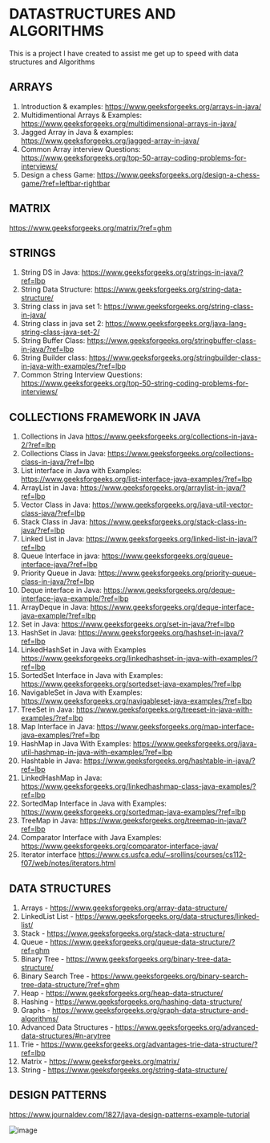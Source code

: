 # DATASTRUCTURES AND ALGORITHMS
This is a project I have created to assist me get up to speed with data structures and Algorithms



## ARRAYS
1. Introduction & examples:
   https://www.geeksforgeeks.org/arrays-in-java/
2. Multidimentional Arrays & Examples:
   https://www.geeksforgeeks.org/multidimensional-arrays-in-java/
3. Jagged Array in Java & examples:
   https://www.geeksforgeeks.org/jagged-array-in-java/
4. Common Array interview Questions:
   https://www.geeksforgeeks.org/top-50-array-coding-problems-for-interviews/
5. Design a chess Game:
   https://www.geeksforgeeks.org/design-a-chess-game/?ref=leftbar-rightbar
 

## MATRIX
  https://www.geeksforgeeks.org/matrix/?ref=ghm

## STRINGS

1. String DS in Java:
   https://www.geeksforgeeks.org/strings-in-java/?ref=lbp
2. String Data Structure:
   https://www.geeksforgeeks.org/string-data-structure/
3. String class in java set 1:
   https://www.geeksforgeeks.org/string-class-in-java/
4. String class in java set 2:
   https://www.geeksforgeeks.org/java-lang-string-class-java-set-2/
5. String Buffer Class: 
   https://www.geeksforgeeks.org/stringbuffer-class-in-java/?ref=lbp
6. String Builder class: 
   https://www.geeksforgeeks.org/stringbuilder-class-in-java-with-examples/?ref=lbp
7. Common String Interview Questions: 
   https://www.geeksforgeeks.org/top-50-string-coding-problems-for-interviews/

## COLLECTIONS FRAMEWORK IN JAVA

1. Collections in Java
   https://www.geeksforgeeks.org/collections-in-java-2/?ref=lbp
2. Collections Class in Java:
   https://www.geeksforgeeks.org/collections-class-in-java/?ref=lbp
3. List interface in Java with Examples:
   https://www.geeksforgeeks.org/list-interface-java-examples/?ref=lbp
4. ArrayList in Java:
   https://www.geeksforgeeks.org/arraylist-in-java/?ref=lbp
5. Vector Class in Java:
   https://www.geeksforgeeks.org/java-util-vector-class-java/?ref=lbp
6. Stack Class in Java:
   https://www.geeksforgeeks.org/stack-class-in-java/?ref=lbp
7. Linked List in Java:
   https://www.geeksforgeeks.org/linked-list-in-java/?ref=lbp
8. Queue Interface in java:
   https://www.geeksforgeeks.org/queue-interface-java/?ref=lbp
9. Priority Queue in Java:
   https://www.geeksforgeeks.org/priority-queue-class-in-java/?ref=lbp
10. Deque interface in Java:
   https://www.geeksforgeeks.org/deque-interface-java-example/?ref=lbp
11. ArrayDeque in Java:
   https://www.geeksforgeeks.org/deque-interface-java-example/?ref=lbp
12. Set in Java:
   https://www.geeksforgeeks.org/set-in-java/?ref=lbp
13. HashSet in Java:
   https://www.geeksforgeeks.org/hashset-in-java/?ref=lbp
14. LinkedHashSet in Java with Examples
   https://www.geeksforgeeks.org/linkedhashset-in-java-with-examples/?ref=lbp
15. SortedSet Interface in Java with Examples:
   https://www.geeksforgeeks.org/sortedset-java-examples/?ref=lbp
16. NavigableSet in Java with Examples:
   https://www.geeksforgeeks.org/navigableset-java-examples/?ref=lbp
17. TreeSet  in Java:
   https://www.geeksforgeeks.org/treeset-in-java-with-examples/?ref=lbp
18. Map Interface in Java:
   https://www.geeksforgeeks.org/map-interface-java-examples/?ref=lbp
19. HashMap in Java With Examples:
   https://www.geeksforgeeks.org/java-util-hashmap-in-java-with-examples/?ref=lbp
20. Hashtable in Java:
   https://www.geeksforgeeks.org/hashtable-in-java/?ref=lbp
21. LinkedHashMap in Java:
   https://www.geeksforgeeks.org/linkedhashmap-class-java-examples/?ref=lbp
22. SortedMap Interface in Java with Examples:
   https://www.geeksforgeeks.org/sortedmap-java-examples/?ref=lbp
23. TreeMap in Java:
   https://www.geeksforgeeks.org/treemap-in-java/?ref=lbp
24. Comparator Interface with Java Examples:
  https://www.geeksforgeeks.org/comparator-interface-java/
25. Iterator interface
   https://www.cs.usfca.edu/~srollins/courses/cs112-f07/web/notes/iterators.html  



## DATA STRUCTURES
1. Arrays - https://www.geeksforgeeks.org/array-data-structure/
2. LinkedList List - https://www.geeksforgeeks.org/data-structures/linked-list/
3. Stack - https://www.geeksforgeeks.org/stack-data-structure/
4. Queue - https://www.geeksforgeeks.org/queue-data-structure/?ref=ghm
5. Binary Tree -  https://www.geeksforgeeks.org/binary-tree-data-structure/
6. Binary Search Tree - https://www.geeksforgeeks.org/binary-search-tree-data-structure/?ref=ghm
7. Heap - https://www.geeksforgeeks.org/heap-data-structure/
8. Hashing - https://www.geeksforgeeks.org/hashing-data-structure/
9. Graphs - https://www.geeksforgeeks.org/graph-data-structure-and-algorithms/
10. Advanced Data Structures - https://www.geeksforgeeks.org/advanced-data-structures/#n-arytree
11. Trie - https://www.geeksforgeeks.org/advantages-trie-data-structure/?ref=lbp
12. Matrix - https://www.geeksforgeeks.org/matrix/
13. String - https://www.geeksforgeeks.org/string-data-structure/


## DESIGN PATTERNS

https://www.journaldev.com/1827/java-design-patterns-example-tutorial












![image](https://user-images.githubusercontent.com/17984713/139583190-d124032e-180c-4954-9e20-635635b944ba.png)
